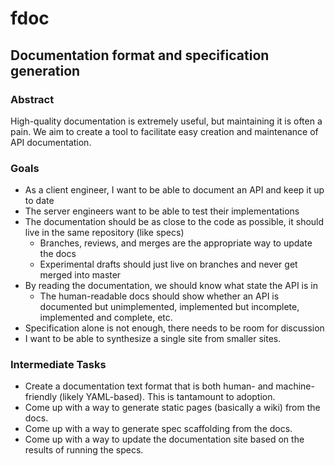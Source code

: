 # fdoc
## Documentation format and specification generation

### Abstract

High-quality documentation is extremely useful, but maintaining it is often a pain. We aim to create a tool to facilitate easy creation and maintenance of API documentation.

### Goals

 - As a client engineer, I want to be able to document an API and keep it up to date
 - The server engineers want to be able to test their implementations
 - The documentation should be as close to the code as possible, it should live in the same repository (like specs)
   - Branches, reviews, and merges are the appropriate way to update the docs
   - Experimental drafts should just live on branches and never get merged into master
 - By reading the documentation, we should know what state the API is in
   - The human-readable docs should show whether an API is documented but unimplemented, implemented but incomplete, implemented and complete, etc.
 - Specification alone is not enough, there needs to be room for discussion
 - I want to be able to synthesize a single site from smaller sites. 

### Intermediate Tasks

 - Create a documentation text format that is both human- and machine-friendly (likely YAML-based). This is tantamount to adoption.
 - Come up with a way to generate static pages (basically a wiki) from the docs.
 - Come up with a way to generate spec scaffolding from the docs.
 - Come up with a way to update the documentation site based on the results of running the specs.
